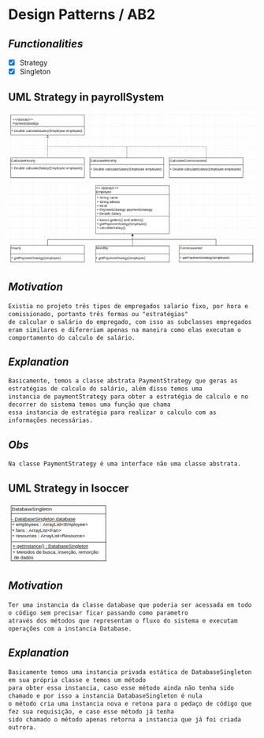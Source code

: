 # Design Patterns / AB2

## *Functionalities*
- [x] Strategy
- [x] Singleton

## UML Strategy in payrollSystem

![screenshot](strategy_payrol.png)

## *Motivation*

```
Existia no projeto três tipos de empregados salario fixo, por hora e comissionado, portanto três formas ou "estratégias"
de calcular o salário do empregado, com isso as subclasses empregados eram similares e difereriam apenas na maneira como elas executam o comportamento do calculo de salário.
```

## *Explanation*

```
Basicamente, temos a classe abstrata PaymentStrategy que geras as estratégias de calculo do salário, além disso temos uma
instancia de paymentStrategy para obter a estratégia de calculo e no decorrer do sistema temos uma função que chama 
essa instancia de estratégia para realizar o calculo com as informações necessárias.
```
## *Obs*

```
Na classe PaymentStrategy é uma interface não uma classe abstrata. 
```

## UML Strategy in Isoccer

![screenshot](singleton_isoccer.png	)

## *Motivation*

```
Ter uma instancia da classe database que poderia ser acessada em todo o código sem precisar ficar passando como parametro
através dos métodos que representam o fluxo do sistema e executam operações com a instancia Database.
```

## *Explanation*

```
Basicamente temos uma instancia privada estática de DatabaseSingleton em sua própria classe e temos um método
para obter essa instancia, caso esse método ainda não tenha sido chamado e por isso a instancia DatabaseSingleton é nula
o método cria uma instancia nova e retona para o pedaço de código que fez sua requisição, e caso esse método já tenha
sido chamado o método apenas retorna a instancia que já foi criada outrora.
```
